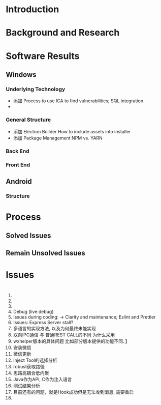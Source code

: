 # Introduction
# Background and Research

# Software Results
## Windows
### Underlying Technology
- 添加 Process to use ICA to find vulnerabilities; SQL integration
- 
### General Structure
- 添加 Electron Builder How to include assets into installer
- 添加 Package Management NPM vs. YARN
### Back End
### Front End

## Android
### Structure
# Process

## Solved Issues 
## Remain Unsolved Issues


# Issues


# 

1. 
2. 
3. 
4. Debug (live debug)
5. Issues during coding: -> Clarity and maintenance; Eslint and Prettier
6. Issues: Express Server stall?
7. 多语言的实现方法, 以及为何最终未能实现
8. 双向IPC通信 与 普通REST CALL的不同 为什么采用
9. wxhelper版本的具体问题 比如部分版本提供的功能不同、】
10. 安装微信
11. 微信更新
12. inject Tool的选择分析
13. robust获取路径
14. 思路高耦合低内聚
15. Java作为API, C作为注入语言
17. 测试结果分析
18. 目前还有的问题，就是Hook成功但是无法收到消息, 需要重启
19. 